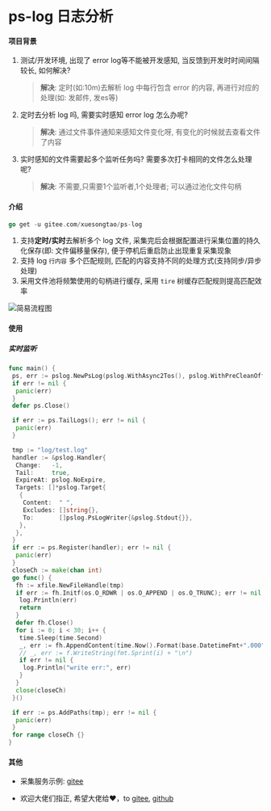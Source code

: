 # ps-log 日志分析

#### 项目背景

1. 测试/开发环境, 出现了 error log等不能被开发感知, 当反馈到开发时时间间隔较长, 如何解决?
    > **解决**: 定时(如:10m)去解析 log 中每行包含 error 的内容, 再进行对应的处理(如: 发邮件, 发es等)
2. 定时去分析 log 吗, 需要实时感知 error log 怎么办呢?
    > **解决**: 通过文件事件通知来感知文件变化呀, 有变化的时候就去查看文件了内容
3. 实时感知的文件需要起多个监听任务吗? 需要多次打卡相同的文件怎么处理呢?
    > **解决**: 不需要,只需要1个监听者,1个处理者; 可以通过池化文件句柄

#### 介绍

```go
go get -u gitee.com/xuesongtao/ps-log
```

1. 支持**定时/实时**去解析多个 log 文件, 采集完后会根据配置进行采集位置的持久化保存(即: 文件偏移量保存), 便于停机后重启防止出现重复采集现象
2. 支持 log `行内容` 多个匹配规则, 匹配的内容支持不同的处理方式(支持同步/异步处理)
3. 采用文件池将频繁使用的句柄进行缓存, 采用 `tire` 树缓存匹配规则提高匹配效率

![简易流程图](https://gitee.com/xuesongtao/ps-log/raw/master/ps-log.png)

#### 使用

##### 实时监听

```go
func main() {
 ps, err := pslog.NewPsLog(pslog.WithAsync2Tos(), pslog.WithPreCleanOffset())
 if err != nil {
  panic(err)
 }
 defer ps.Close()

 if err := ps.TailLogs(); err != nil {
  panic(err)
 }

 tmp := "log/test.log"
 handler := &pslog.Handler{
  Change:   -1,
  Tail:     true,
  ExpireAt: pslog.NoExpire,
  Targets: []*pslog.Target{
   {
    Content:  " ",
    Excludes: []string{},
    To:       []pslog.PsLogWriter{&pslog.Stdout{}},
   },
  },
 }
 if err := ps.Register(handler); err != nil {
  panic(err)
 }
 closeCh := make(chan int)
 go func() {
  fh := xfile.NewFileHandle(tmp)
  if err := fh.Initf(os.O_RDWR | os.O_APPEND | os.O_TRUNC); err != nil {
   log.Println(err)
   return
  }
  defer fh.Close()
  for i := 0; i < 30; i++ {
   time.Sleep(time.Second)
   _, err := fh.AppendContent(time.Now().Format(base.DatetimeFmt+".000") + " " + fmt.Sprint(i) + "\n")
   // _, err := f.WriteString(fmt.Sprint(i) + "\n")
   if err != nil {
    log.Println("write err:", err)
   }
  }
  close(closeCh)
 }()

 if err := ps.AddPaths(tmp); err != nil {
  panic(err)
 }
 for range closeCh {}
}
```

#### 其他
- 采集服务示例: [gitee](https://gitee.com/xuesongtao/collect-log.git)

- 欢迎大佬们指正, 希望大佬给❤️，to [gitee](https://gitee.com/xuesongtao/ps-log.git), [github](https://github.com/xuesongtao/ps-log.git)
